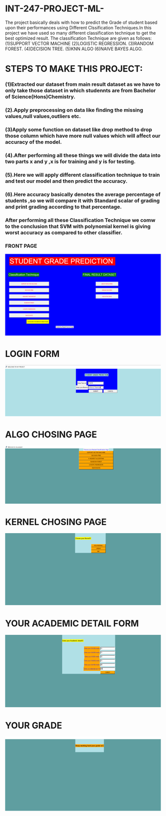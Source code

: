 # INT-247-PROJECT-ML-
The project basically deals with how to predict the Grade of student based upon their performances using Different Clssification Techniques.In this project we have used so many different classification technique to get the best optimized result.
The classification Technique are given as follows:
(1)SUPPORT VECTOR MACHINE
(2)LOGISTIC REGRESSION.
(3)RANDOM FOREST.
(4)DECISION TREE.
(5)KNN ALGO
(6)NAIVE BAYES ALGO.
 
# STEPS TO MAKE THIS PROJECT:
### (1)Extracted our dataset from main result dataset as we have to only take those dataset in which studennts are from Bachelor of Science(Hons)Chemistry.

### (2).Apply preprocessing on data like finding the missing values,null values,outliers etc.

### (3)Apply some function on dataset like drop method to drop those column which have more null values which will affect our accuracy of the model.

### (4).After performing all these things we will divide the data into two parts x and y ,x is for training and y is for testing.
### (5).Here we will apply different classification technique to train and test our model and then predict the accuracy.
### (6).Here accuracy basically denotes the average percentage of students ,so we will compare it with Standard scalar of grading and print grading according to that percentage.

### After performing all these Classification Technique we comw to the conclusion that SVM with polynomial kernel is giving worst accuracy as compared to other classifier.
### FRONT PAGE
![](https://github.com/Brajesh4547/INT-247-GRADE-PREDICTION/blob/master/Front.png)
# LOGIN FORM
![](https://github.com/Brajesh4547/INT-247-GRADE-PREDICTION/blob/master/pg2.png)
# ALGO CHOSING PAGE
![](https://github.com/Brajesh4547/INT-247-GRADE-PREDICTION/blob/master/pg3.png)
# KERNEL CHOSING PAGE
![](https://github.com/Brajesh4547/INT-247-GRADE-PREDICTION/blob/master/Pg4.png)
# YOUR ACADEMIC DETAIL FORM
![](https://github.com/Brajesh4547/INT-247-GRADE-PREDICTION/blob/master/pg5.png)
# YOUR GRADE
![](https://github.com/Brajesh4547/INT-247-GRADE-PREDICTION/blob/master/Pg6.png)





